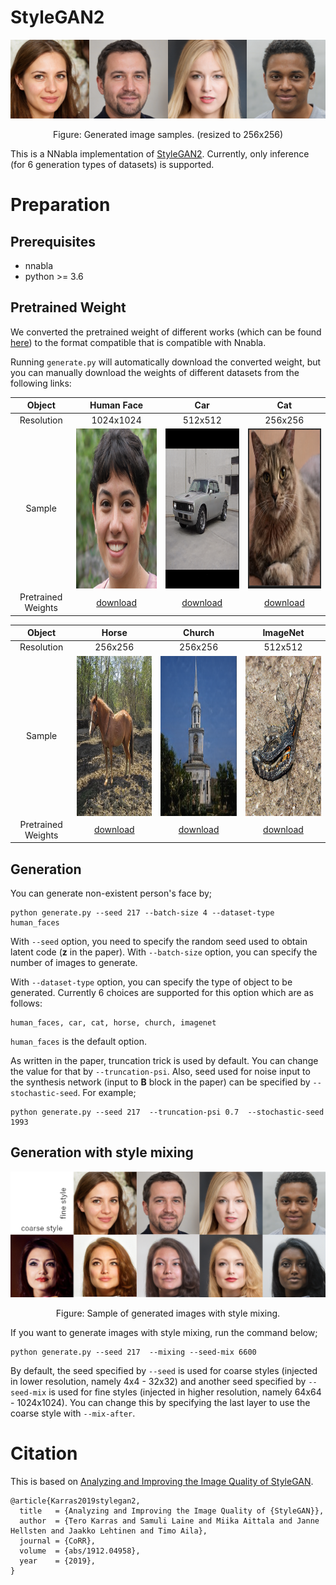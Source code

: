 # StyleGAN2

<p align="center">
<img src='images/sample.png'>
</p>
<p align="center">
Figure: Generated image samples. (resized to 256x256)
</p>

This is a NNabla implementation of [StyleGAN2](https://github.com/NVlabs/stylegan2).
Currently, only inference (for 6 generation types of datasets) is supported.

# Preparation

## Prerequisites

* nnabla
* python >= 3.6

## Pretrained Weight

We converted the pretrained weight of different works (which can be found [here](https://github.com/justinpinkney/awesome-pretrained-stylegan2)) to the format compatible that is compatible with Nnabla. 

Running `generate.py` will automatically download the converted weight, but you can manually download the weights of different datasets from the following links:

| Object | Human Face | Car | Cat |
| :---: | :---: | :---: | :---: |
| Resolution | 1024x1024 | 512x512 | 256x256 |
| Sample | <a href="url"><img src="./images/human_face.png" align="center" height="256" ></a> | <a href="url"><img src="./images/car.png" align="center" height="256" ></a> | <a href="url"><img src="./images/cat.png" align="center" height="256" ></a> | 
| Pretrained Weights | [download](https://nnabla.org/pretrained-models/nnabla-examples/GANs/stylegan2/styleGAN2_G_params.h5) | [download](https://nnabla.org/pretrained-models/nnabla-examples/GANs/stylegan2/car.h5) | [download](https://nnabla.org/pretrained-models/nnabla-examples/GANs/stylegan2/cat.h5) |

| Object | Horse | Church | ImageNet |
| :---: | :---: | :---: | :---: |
| Resolution | 256x256 | 256x256 | 512x512 |
| Sample | <a href="url"><img src="./images/horse.png" align="center" height="256" ></a> | <a href="url"><img src="./images/church.png" align="center" height="256" ></a> | <a href="url"><img src="./images/imagenet.png" align="center" height="256" ></a> |
| Pretrained Weights | [download](https://nnabla.org/pretrained-models/nnabla-examples/GANs/stylegan2/horse.h5) |[download](https://nnabla.org/pretrained-models/nnabla-examples/GANs/stylegan2/church.h5) | [download](https://nnabla.org/pretrained-models/nnabla-examples/GANs/stylegan2/imagenet.h5) |

## Generation

You can generate non-existent person's face by;

```
python generate.py --seed 217 --batch-size 4 --dataset-type human_faces
```

With `--seed` option, you need to specify the random seed used to obtain latent code (**z** in the paper). With `--batch-size` option, you can specify the number of images to generate.

With `--dataset-type` option, you can specify the type of object to be generated. Currently 6 choices are supported for this option which are as follows: 

```
human_faces, car, cat, horse, church, imagenet
```

`human_faces` is the default option. 

As written in the paper, truncation trick is used by default. You can change the value for that by `--truncation-psi`. Also, seed used for noise input to the synthesis network (input to **B** block in the paper) can be specified by `--stochastic-seed`. For example;

```
python generate.py --seed 217  --truncation-psi 0.7  --stochastic-seed 1993
```

## Generation with style mixing

<p align="center">
<img src='images/style_mixing_sample.png' width="1000px">
</p>
<p align="center">
Figure: Sample of generated images with style mixing.
</p>

If you want to generate images with style mixing, run the command below;

```
python generate.py --seed 217  --mixing --seed-mix 6600
```

By default, the seed specified by `--seed` is used for coarse styles (injected in lower resolution, namely 4x4 - 32x32) and another seed specified by `--seed-mix` is used for fine styles (injected in higher resolution, namely 64x64 - 1024x1024). You can change this by specifying the last layer to use the coarse style with `--mix-after`.


# Citation

This is based on [Analyzing and Improving the Image Quality of StyleGAN](http://arxiv.org/abs/1912.04958).
```
@article{Karras2019stylegan2,
  title   = {Analyzing and Improving the Image Quality of {StyleGAN}},
  author  = {Tero Karras and Samuli Laine and Miika Aittala and Janne Hellsten and Jaakko Lehtinen and Timo Aila},
  journal = {CoRR},
  volume  = {abs/1912.04958},
  year    = {2019},
}
```

